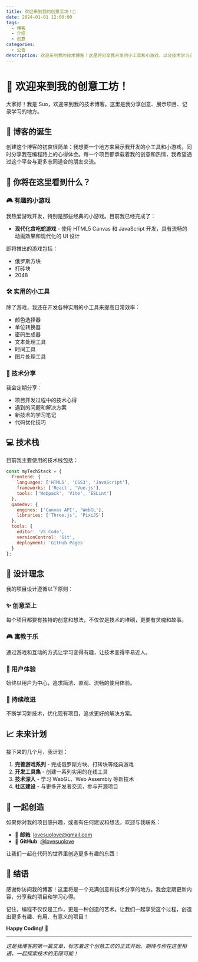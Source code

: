 ```yaml
---
title: 欢迎来到我的创意工坊！🎉
date: 2024-01-01 12:00:00
tags:
  - 博客
  - 介绍
  - 创意
categories:
  - 公告
description: 欢迎来到我的技术博客！这里将分享我开发的小工具和小游戏，以及技术学习心得。
---
```


# 🎉 欢迎来到我的创意工坊！

大家好！我是 Suo，欢迎来到我的技术博客。这里是我分享创意、展示项目、记录学习的地方。

<!-- more -->

## 🚀 博客的诞生

创建这个博客的初衷很简单：我想要一个地方来展示我开发的小工具和小游戏，同时分享我在编程路上的心得体会。每一个项目都承载着我的创意和热情，我希望通过这个平台与更多志同道合的朋友交流。

## 🎯 你将在这里看到什么？

### 🎮 有趣的小游戏

我热爱游戏开发，特别是那些经典的小游戏。目前我已经完成了：

- **现代化贪吃蛇游戏** - 使用 HTML5 Canvas 和 JavaScript 开发，具有流畅的动画效果和现代化的 UI 设计

即将推出的游戏包括：
- 俄罗斯方块
- 打砖块
- 2048

### 🛠️ 实用的小工具

除了游戏，我还在开发各种实用的小工具来提高日常效率：

- 颜色选择器
- 单位转换器
- 密码生成器
- 文本处理工具
- 时间工具
- 图片处理工具

### 📝 技术分享

我会定期分享：

- 项目开发过程中的技术心得
- 遇到的问题和解决方案
- 新技术的学习笔记
- 代码优化技巧

## 💻 技术栈

目前我主要使用的技术栈包括：

```javascript
const myTechStack = {
  frontend: {
    languages: ['HTML5', 'CSS3', 'JavaScript'],
    frameworks: ['React', 'Vue.js'],
    tools: ['Webpack', 'Vite', 'ESLint']
  },
  gamedev: {
    engines: ['Canvas API', 'WebGL'],
    libraries: ['Three.js', 'PixiJS']
  },
  tools: {
    editor: 'VS Code',
    versionControl: 'Git',
    deployment: 'GitHub Pages'
  }
};
```

## 🎨 设计理念

我的项目设计遵循以下原则：

### ✨ 创意至上
每个项目都要有独特的创意和想法，不仅仅是技术的堆砌，更要有灵魂和故事。

### 🎮 寓教于乐
通过游戏和互动的方式让学习变得有趣，让技术变得平易近人。

### 🌟 用户体验
始终以用户为中心，追求简洁、直观、流畅的使用体验。

### 🔄 持续改进
不断学习新技术，优化现有项目，追求更好的解决方案。

## 📈 未来计划

接下来的几个月，我计划：

1. **完善游戏系列** - 完成俄罗斯方块、打砖块等经典游戏
2. **开发工具集** - 创建一系列实用的在线工具
3. **技术深入** - 学习 WebGL、Web Assembly 等新技术
4. **社区建设** - 与更多开发者交流，参与开源项目

## 🤝 一起创造

如果你对我的项目感兴趣，或者有任何建议和想法，欢迎与我联系：

- 📧 **邮箱**: lovesuolove@gmail.com
- 🐙 **GitHub**: [@lovesuolove](https://github.com/lovesuolove)

让我们一起在代码的世界里创造更多有趣的东西！

## 🎊 结语

感谢你访问我的博客！这里将是一个充满创意和技术分享的地方。我会定期更新内容，分享我的项目和学习心得。

记住，编程不仅仅是工作，更是一种创造的艺术。让我们一起享受这个过程，创造出更多有趣、有用、有意义的项目！

**Happy Coding! 🚀**

---

*这是我博客的第一篇文章，标志着这个创意工坊的正式开始。期待与你在这里相遇，一起探索技术的无限可能！*